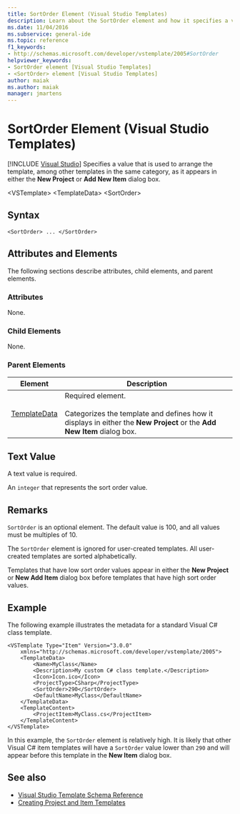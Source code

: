 ```yaml
---
title: SortOrder Element (Visual Studio Templates)
description: Learn about the SortOrder element and how it specifies a value that is used to arrange the template as it appears in either the New Project or Add New Item dialog box.
ms.date: 11/04/2016
ms.subservice: general-ide
ms.topic: reference
f1_keywords:
- http://schemas.microsoft.com/developer/vstemplate/2005#SortOrder
helpviewer_keywords:
- SortOrder element [Visual Studio Templates]
- <SortOrder> element [Visual Studio Templates]
author: maiak
ms.author: maiak
manager: jmartens
---
```

# SortOrder Element (Visual Studio Templates)

 [!INCLUDE [Visual Studio](~/includes/applies-to-version/vs-windows-only.md)]
Specifies a value that is used to arrange the template, among other templates in the same category, as it appears in either the **New Project** or **Add New Item** dialog box.

 \<VSTemplate>
 \<TemplateData>
 \<SortOrder>

## Syntax

```
<SortOrder> ... </SortOrder>
```

## Attributes and Elements
 The following sections describe attributes, child elements, and parent elements.

### Attributes
 None.

### Child Elements
 None.

### Parent Elements

|Element|Description|
|-------------|-----------------|
|[TemplateData](../extensibility/templatedata-element-visual-studio-templates.md)|Required element.<br /><br /> Categorizes the template and defines how it displays in either the **New Project** or the **Add New Item** dialog box.|

## Text Value
 A text value is required.

 An `integer` that represents the sort order value.

## Remarks
 `SortOrder` is an optional element. The default value is 100, and all values must be multiples of 10.

 The `SortOrder` element is ignored for user-created templates. All user-created templates are sorted alphabetically.

 Templates that have low sort order values appear in either the **New Project** or **New Add Item** dialog box before templates that have high sort order values.

## Example
 The following example illustrates the metadata for a standard Visual C# class template.

```
<VSTemplate Type="Item" Version="3.0.0"
    xmlns="http://schemas.microsoft.com/developer/vstemplate/2005">
    <TemplateData>
        <Name>MyClass</Name>
        <Description>My custom C# class template.</Description>
        <Icon>Icon.ico</Icon>
        <ProjectType>CSharp</ProjectType>
        <SortOrder>290</SortOrder>
        <DefaultName>MyClass</DefaultName>
    </TemplateData>
    <TemplateContent>
        <ProjectItem>MyClass.cs</ProjectItem>
    </TemplateContent>
</VSTemplate>
```

 In this example, the `SortOrder` element is relatively high. It is likely that other Visual C# item templates will have a `SortOrder` value lower than `290` and will appear before this template in the **New Item** dialog box.

## See also
- [Visual Studio Template Schema Reference](../extensibility/visual-studio-template-schema-reference.md)
- [Creating Project and Item Templates](../ide/creating-project-and-item-templates.md)
